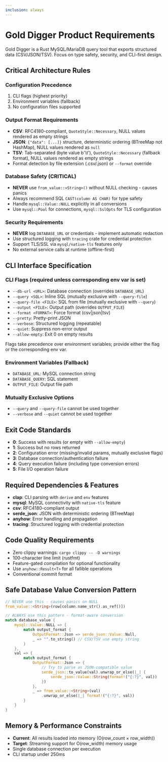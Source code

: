 ```yaml
---
inclusion: always
---
```


# Gold Digger Product Requirements

Gold Digger is a Rust MySQL/MariaDB query tool that exports structured data (CSV/JSON/TSV). Focus on type safety, security, and CLI-first design.

## Critical Architecture Rules

### Configuration Precedence

1. CLI flags (highest priority)
2. Environment variables (fallback)
3. No configuration files supported

### Output Format Requirements

- **CSV**: RFC4180-compliant, `QuoteStyle::Necessary`, NULL values rendered as empty strings
- **JSON**: `{"data": [...]}` structure, deterministic ordering (BTreeMap not HashMap), NULL values rendered as `null`
- **TSV**: Tab-separated (byte value b'\\t'), `QuoteStyle::Necessary` (fallback format), NULL values rendered as empty strings
- Format detection by file extension (.csv/.json) or `--format` override

### Database Safety (CRITICAL)

- **NEVER** use `from_value::<String>()` without NULL checking - causes panics
- Always recommend SQL `CAST(column AS CHAR)` for type safety
- Handle `mysql::Value::NULL` explicitly in all conversions
- Use `mysql::Pool` for connections, `mysql::SslOpts` for TLS configuration

### Security Requirements

- **NEVER** log `DATABASE_URL` or credentials - implement automatic redaction
- Use structured logging with `tracing` crate for credential protection
- Support TLS/SSL via `mysql/native-tls` features only
- No external service calls at runtime (offline-first)

## CLI Interface Specification

### CLI Flags (required unless corresponding env var is set)

- `--db-url <URL>`: Database connection (overrides `DATABASE_URL`)
- `--query <SQL>`: Inline SQL (mutually exclusive with `--query-file`)
- `--query-file <FILE>`: SQL from file (mutually exclusive with `--query`)
- `--output <FILE>`: Output path (overrides `OUTPUT_FILE`)
- `--format <FORMAT>`: Force format (csv|json|tsv)
- `--pretty`: Pretty-print JSON
- `--verbose`: Structured logging (repeatable)
- `--quiet`: Suppress non-error output
- `--allow-empty`: Exit 0 on empty results

Flags take precedence over environment variables; provide either the flag or the corresponding env var.

### Environment Variables (Fallback)

- `DATABASE_URL`: MySQL connection string
- `DATABASE_QUERY`: SQL statement
- `OUTPUT_FILE`: Output file path

### Mutually Exclusive Options

- `--query` and `--query-file` cannot be used together
- `--verbose` and `--quiet` cannot be used together

## Exit Code Standards

- **0**: Success with results (or empty with `--allow-empty`)
- **1**: Success but no rows returned
- **2**: Configuration error (missing/invalid params, mutually exclusive flags)
- **3**: Database connection/authentication failure
- **4**: Query execution failure (including type conversion errors)
- **5**: File I/O operation failure

## Required Dependencies & Features

- **clap**: CLI parsing with `derive` and `env` features
- **mysql**: MySQL connectivity with `native-tls` feature
- **csv**: RFC4180-compliant output
- **serde_json**: JSON with deterministic ordering (BTreeMap)
- **anyhow**: Error handling and propagation
- **tracing**: Structured logging with credential protection

## Code Quality Requirements

- Zero clippy warnings: `cargo clippy -- -D warnings`
- 100-character line limit (rustfmt)
- Feature-gated compilation for optional functionality
- Use `anyhow::Result<T>` for all fallible operations
- Conventional commit format

## Safe Database Value Conversion Pattern

```rust
// NEVER use this - causes panics on NULL
from_value::<String>(row[column.name_str().as_ref()])

// ALWAYS use this pattern - format-aware conversion
match database_value {
    mysql::Value::NULL => {
        match output_format {
            OutputFormat::Json => serde_json::Value::Null,
            _ => "".to_string() // CSV/TSV use empty string
        }
    },
    val => {
        match output_format {
            OutputFormat::Json => {
                // Try to parse as JSON-compatible value
                serde_json::to_value(val).unwrap_or_else(|_| {
                    serde_json::Value::String(format!("{:?}", val))
                })
            },
            _ => from_value::<String>(val)
                .unwrap_or_else(|_| format!("{:?}", val))
        }
    }
}
```

## Memory & Performance Constraints

- **Current**: All results loaded into memory (O(row_count × row_width))
- **Target**: Streaming support for O(row_width) memory usage
- Single database connection per execution
- CLI startup under 250ms
